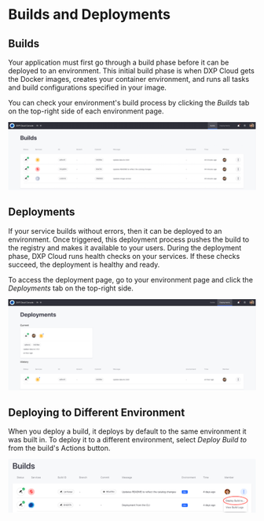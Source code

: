 # Builds and Deployments

## Builds

Your application must first go through a build phase before it can be deployed 
to an environment. This initial build phase is when DXP Cloud gets the Docker 
images, creates your container environment, and runs all tasks and build 
configurations specified in your image. 

You can check your environment's build process by clicking the *Builds* tab on 
the top-right side of each environment page. 

![Figure 1: The builds tab lists the builds in your environment.](../../images/builds.png)

## Deployments

If your service builds without errors, then it can be deployed to an 
environment. Once triggered, this deployment process pushes the build to the 
registry and makes it available to your users. During the deployment phase, DXP 
Cloud runs health checks on your services. If these checks succeed, the 
deployment is healthy and ready. 

To access the deployment page, go to your environment page and click the 
*Deployments* tab on the top-right side. 

![Figure 2: The builds tab lists the builds in your environment.](../../images/deployments.png)

## Deploying to Different Environment

When you deploy a build, it deploys by default to the same environment it was 
built in. To deploy it to a different environment, select *Deploy Build to* from 
the build's Actions button. 

![Figure 3: You can also deploy builds to different environments.](../../images/builds-deploy-to.png)
